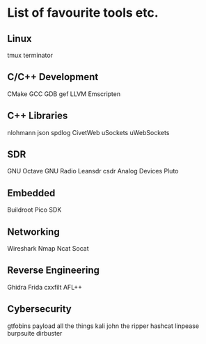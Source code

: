 # List of favourite tools etc.

## Linux
tmux
terminator

## C/C++ Development
CMake
GCC
GDB
gef
LLVM
Emscripten


## C++ Libraries
nlohmann json
spdlog
CivetWeb
uSockets
uWebSockets



## SDR
GNU Octave
GNU Radio
Leansdr
csdr
Analog Devices Pluto

## Embedded
Buildroot
Pico SDK

## Networking
Wireshark
Nmap
Ncat
Socat

## Reverse Engineering
Ghidra
Frida
cxxfilt
AFL++

## Cybersecurity
gtfobins
payload all the things
kali
john the ripper
hashcat
linpease
burpsuite
dirbuster



